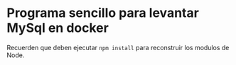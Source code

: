 # Programa sencillo para levantar MySql en docker

Recuerden que deben ejecutar ``` npm install ``` para reconstruir los modulos de Node.

